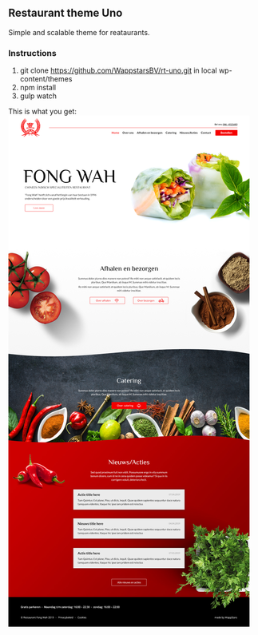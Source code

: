 ## Restaurant theme Uno
Simple and scalable theme for reataurants.

### Instructions
1. git clone https://github.com/WappstarsBV/rt-uno.git in local wp-content/themes
2. npm install
3. gulp watch

This is what you get:
![Alt text](homepage.jpg?raw=true "Homepage")